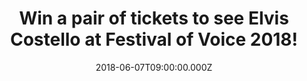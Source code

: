 ---
campaign-uuid: "c-514fe24a-5a53-415a-b7fe-6344348addc6"
type: "Competition"
category: "Tickets"
date: "2018-06-07T09:00:00.000Z"
end-date: "2018-06-14T23:59:00.000Z"
disable-form: false
is_promoted: false
has_entry_page: true
title: "Win a pair of tickets to see Elvis Costello at Festival of Voice 2018!"
competition-description: "<p>Get ready because NME AAA is giving away a pair of tickets\
  \ for one lucky winner and one guest to see perform live the talented Elvis Costello\
  \ at Festival of Voice 2018 which will take place at Wales Millennium Centre in\
  \ Cardiff on Sunday 17th of June!</p>\n<p>If this sounds like the best plan for\
  \ the weekend, click on the link below for a chance to win!</p>\n"
hero-header: "Win a pair of tickets to see Elvis Costello at Festival of Voice 2018!"
terms-confirmation: "N/A"
banner-img: "https://assets.expresslyapp.com/asset-591ae2cb-4be5-4fd0-bd6d-3008d65a4b88.jpg"
logo-left-href: "http://festivalofvoice.wales"
logo-left-image: "https://assets.expresslyapp.com/asset-98c823ca-1261-40db-9044-2a86babd9347.jpg"
logo-left-title: "Festival of Voice"
bg-image-hero: "https://assets.expresslyapp.com/asset-853b7654-622f-41a3-8f63-2e61641c32bc.jpg"
bg-image-first: "https://assets.expresslyapp.com/asset-6765673a-df36-44fa-a8f4-ef8f4b76749c.jpg"
bg-image-second: "https://assets.expresslyapp.com/asset-a8d4b22a-e51a-46bd-833f-27a8fa7a5a8c.jpg"
bg-image-third: "https://assets.expresslyapp.com/asset-bd70aba9-60c4-41e3-ba4a-5495a1687369.jpg"
section1-content: "<p>Festival of Voice 2018 it’s a biennial arts festival taking\
  \ place in Cardiff packed with great music artists to celebrate culture and the\
  \ voice.</p>\n<p>It is finally here to bring you an eclectic line-up of cultural\
  \ peformers from around the world: Patti Smith, Elvis Costello, Angélique Kidjo,\
  \ a brand new collaboration between Laura Marling and musician and producer Mike\
  \ Lindsay of Tunng – LUMP – and many more will  join the line-up of headline music\
  \ artists performing at Wales Millennium Centre.</p>\n"
section2-content: "<p>Festival of Voice\_is thrilled\_to welcome\_Elvis\_Costello\
  \ for a\_fabulous finale\_to close\_this magnificent series of events.</p>\n<p>Two\
  \ Ivor\_Novello Awards for\_songwriting, a\_BAFTA for Alan Bleasdale’s television\
  \ drama series G.B.H, a Grammy for\_I Still Have That Other Girl, best known for\
  \ the\_songs,\_Alison,\_Pump It Up,\_Everyday\_I Write\_The\_Book,\_and his rendition\
  \ of the\_Nick Lowe\_song are some of his most recognised and acclaimed pieces of\
  \ work. </p>\n"
section3-content: "<p>Want to come along with us? Competition closes on Friday 14th\
  \ of June at 23:59 so complete the form below for a chance to win a pair of tickets\
  \ and you could be singing along with Elvis Costello at Wales Millennium Centre\
  \ in Cardiff on Sunday 17th of June.</p>\n<p>Good luck!</p>\n"
entry-title: "Win a pair of tickets to see Elvis Costello at Festival of Voice 2018!"
entry-content: "<p>Complete the form below before June 14th at 23:59 to be in with\
  \ a chance to rock out with Elvis Costello at Festival of Voice 2018! at Wales Millennium\
  \ Centre.</p>\n"
has-winner: false
prize-description: "A pair of tickets to see Elvis Costello at Festival of Voice 2018\
  \ at Wales Millennium Centre on the 17th of June."
prize-restrictions: "Winner is responsible for any transport costs to/from the event."
special-conditions: "Multiple entries are allowed up to one every day."
country-restrictions:
- "GB"
---